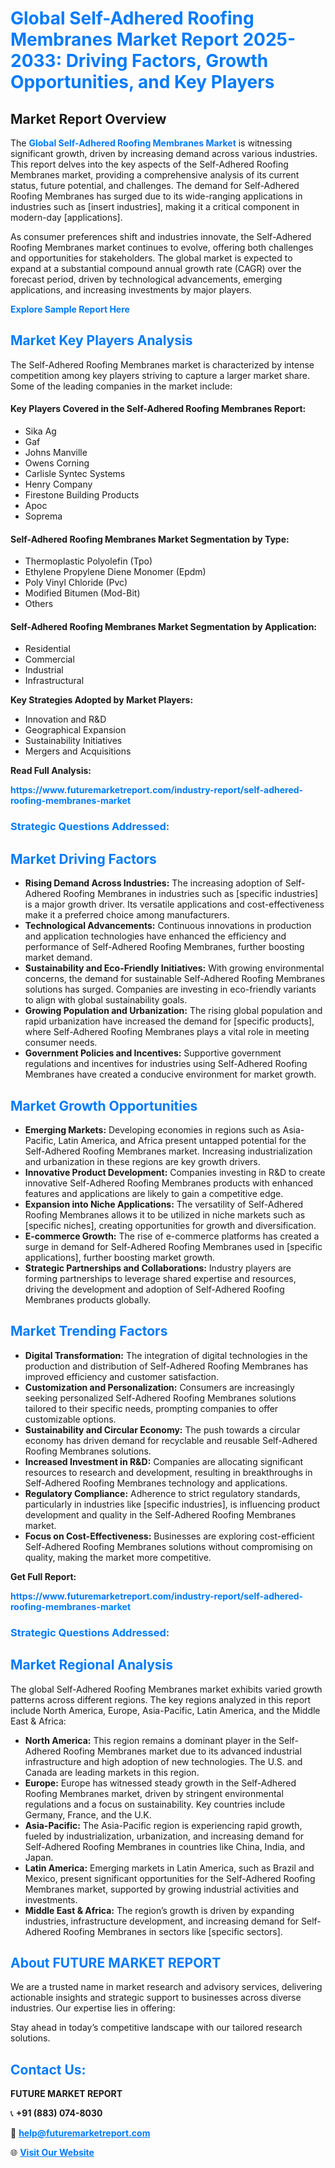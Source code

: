 <h1 style="color: #007BFF;">Global Self-Adhered Roofing Membranes Market Report 2025-2033: Driving Factors, Growth Opportunities, and Key Players</h1>

<section id="overview">
<h2>Market Report Overview</h2>
<p>The <a href="https://www.futuremarketreport.com/industry-report/self-adhered-roofing-membranes-market" style="color: #007BFF; text-decoration: none;"><strong>Global Self-Adhered Roofing Membranes Market</strong></a> is witnessing significant growth, driven by increasing demand across various industries. This report delves into the key aspects of the Self-Adhered Roofing Membranes market, providing a comprehensive analysis of its current status, future potential, and challenges. The demand for Self-Adhered Roofing Membranes has surged due to its wide-ranging applications in industries such as [insert industries], making it a critical component in modern-day [applications].</p>
<p>As consumer preferences shift and industries innovate, the Self-Adhered Roofing Membranes market continues to evolve, offering both challenges and opportunities for stakeholders. The global market is expected to expand at a substantial compound annual growth rate (CAGR) over the forecast period, driven by technological advancements, emerging applications, and increasing investments by major players.</p>
</section>

<section id="overview">
<p><a href="https://www.futuremarketreport.com/request-sample/reportId=31382" style="color: #007BFF; text-decoration: none;"><strong>Explore Sample Report Here</strong></a></p>
</section>

<section id="key-players">
<h2 style="color: #007BFF;">Market Key Players Analysis</h2>
<p>The Self-Adhered Roofing Membranes market is characterized by intense competition among key players striving to capture a larger market share. Some of the leading companies in the market include:</p>
<h4>Key Players Covered in the Self-Adhered Roofing Membranes Report:</h4>
<ul><li>Sika Ag</li><li>Gaf</li><li>Johns Manville</li><li>Owens Corning</li><li>Carlisle Syntec Systems</li><li>Henry Company</li><li>Firestone Building Products</li><li>Apoc</li><li>Soprema</li></ul>
<h4>Self-Adhered Roofing Membranes Market Segmentation by Type:</h4>
<ul><li>Thermoplastic Polyolefin (Tpo)</li><li>Ethylene Propylene Diene Monomer (Epdm)</li><li>Poly Vinyl Chloride (Pvc)</li><li>Modified Bitumen (Mod-Bit)</li><li>Others</li></ul>

<h4>Self-Adhered Roofing Membranes Market Segmentation by Application:</h4>
<ul><li>Residential</li><li>Commercial</li><li>Industrial</li><li>Infrastructural</li></ul>
<p><strong>Key Strategies Adopted by Market Players:</strong></p>
<ul>
<li>Innovation and R&D</li>
<li>Geographical Expansion</li>
<li>Sustainability Initiatives</li>
<li>Mergers and Acquisitions</li>
</ul>
</section>

<section>
<p><strong>Read Full Analysis: </strong></p><a href="https://www.futuremarketreport.com/industry-report/self-adhered-roofing-membranes-market" style="color: #007BFF; text-decoration: none;"><strong>https://www.futuremarketreport.com/industry-report/self-adhered-roofing-membranes-market</strong></a>
<h3 style="color: #007BFF;">Strategic Questions Addressed:</h3>
</section>

<section id="driving-factors">
<h2 style="color: #007BFF;">Market Driving Factors</h2>
<ul>
<li><strong>Rising Demand Across Industries:</strong> The increasing adoption of Self-Adhered Roofing Membranes in industries such as [specific industries] is a major growth driver. Its versatile applications and cost-effectiveness make it a preferred choice among manufacturers.</li>
<li><strong>Technological Advancements:</strong> Continuous innovations in production and application technologies have enhanced the efficiency and performance of Self-Adhered Roofing Membranes, further boosting market demand.</li>
<li><strong>Sustainability and Eco-Friendly Initiatives:</strong> With growing environmental concerns, the demand for sustainable Self-Adhered Roofing Membranes solutions has surged. Companies are investing in eco-friendly variants to align with global sustainability goals.</li>
<li><strong>Growing Population and Urbanization:</strong> The rising global population and rapid urbanization have increased the demand for [specific products], where Self-Adhered Roofing Membranes plays a vital role in meeting consumer needs.</li>
<li><strong>Government Policies and Incentives:</strong> Supportive government regulations and incentives for industries using Self-Adhered Roofing Membranes have created a conducive environment for market growth.</li>
</ul>
</section>

<section id="growth-opportunities">
<h2 style="color: #007BFF;">Market Growth Opportunities</h2>
<ul>
<li><strong>Emerging Markets:</strong> Developing economies in regions such as Asia-Pacific, Latin America, and Africa present untapped potential for the Self-Adhered Roofing Membranes market. Increasing industrialization and urbanization in these regions are key growth drivers.</li>
<li><strong>Innovative Product Development:</strong> Companies investing in R&D to create innovative Self-Adhered Roofing Membranes products with enhanced features and applications are likely to gain a competitive edge.</li>
<li><strong>Expansion into Niche Applications:</strong> The versatility of Self-Adhered Roofing Membranes allows it to be utilized in niche markets such as [specific niches], creating opportunities for growth and diversification.</li>
<li><strong>E-commerce Growth:</strong> The rise of e-commerce platforms has created a surge in demand for Self-Adhered Roofing Membranes used in [specific applications], further boosting market growth.</li>
<li><strong>Strategic Partnerships and Collaborations:</strong> Industry players are forming partnerships to leverage shared expertise and resources, driving the development and adoption of Self-Adhered Roofing Membranes products globally.</li>
</ul>
</section>

<section id="trending-factors">
<h2 style="color: #007BFF;">Market Trending Factors</h2>
<ul>
<li><strong>Digital Transformation:</strong> The integration of digital technologies in the production and distribution of Self-Adhered Roofing Membranes has improved efficiency and customer satisfaction.</li>
<li><strong>Customization and Personalization:</strong> Consumers are increasingly seeking personalized Self-Adhered Roofing Membranes solutions tailored to their specific needs, prompting companies to offer customizable options.</li>
<li><strong>Sustainability and Circular Economy:</strong> The push towards a circular economy has driven demand for recyclable and reusable Self-Adhered Roofing Membranes solutions.</li>
<li><strong>Increased Investment in R&D:</strong> Companies are allocating significant resources to research and development, resulting in breakthroughs in Self-Adhered Roofing Membranes technology and applications.</li>
<li><strong>Regulatory Compliance:</strong> Adherence to strict regulatory standards, particularly in industries like [specific industries], is influencing product development and quality in the Self-Adhered Roofing Membranes market.</li>
<li><strong>Focus on Cost-Effectiveness:</strong> Businesses are exploring cost-efficient Self-Adhered Roofing Membranes solutions without compromising on quality, making the market more competitive.</li>
</ul>
</section>

<section>
<p><strong>Get Full Report: </strong></p><a href="https://www.futuremarketreport.com/industry-report/self-adhered-roofing-membranes-market" style="color: #007BFF; text-decoration: none;"><strong>https://www.futuremarketreport.com/industry-report/self-adhered-roofing-membranes-market</strong></a>
<h3 style="color: #007BFF;">Strategic Questions Addressed:</h3>
</section>


<section id="regional-analysis">
<h2 style="color: #007BFF;">Market Regional Analysis</h2>
<p>The global Self-Adhered Roofing Membranes market exhibits varied growth patterns across different regions. The key regions analyzed in this report include North America, Europe, Asia-Pacific, Latin America, and the Middle East & Africa:</p>
<ul>
<li><strong>North America:</strong> This region remains a dominant player in the Self-Adhered Roofing Membranes market due to its advanced industrial infrastructure and high adoption of new technologies. The U.S. and Canada are leading markets in this region.</li>
<li><strong>Europe:</strong> Europe has witnessed steady growth in the Self-Adhered Roofing Membranes market, driven by stringent environmental regulations and a focus on sustainability. Key countries include Germany, France, and the U.K.</li>
<li><strong>Asia-Pacific:</strong> The Asia-Pacific region is experiencing rapid growth, fueled by industrialization, urbanization, and increasing demand for Self-Adhered Roofing Membranes in countries like China, India, and Japan.</li>
<li><strong>Latin America:</strong> Emerging markets in Latin America, such as Brazil and Mexico, present significant opportunities for the Self-Adhered Roofing Membranes market, supported by growing industrial activities and investments.</li>
<li><strong>Middle East & Africa:</strong> The region’s growth is driven by expanding industries, infrastructure development, and increasing demand for Self-Adhered Roofing Membranes in sectors like [specific sectors].</li>
</ul>
</section>

<footer>
<h2 style="color: #007BFF;">About FUTURE MARKET REPORT</h2>
<p>We are a trusted name in market research and advisory services, delivering actionable insights and strategic support to businesses across diverse industries. Our expertise lies in offering:</p>

<p>Stay ahead in today’s competitive landscape with our tailored research solutions.</p>

<h2 style="color: #007BFF;">Contact Us:</h2>
<p><strong>FUTURE MARKET REPORT</strong></p>
<p>📞 <strong>+91 (883) 074-8030</strong></p>
<p>📧 <strong><a href="mailto:help@futuremarketreport.com" style="color: #007BFF;">help@futuremarketreport.com</a></strong></p>
<p>🌐 <strong><a href="https://www.futuremarketreport.com/" style="color: #007BFF;">Visit Our Website</a></strong></p>
</footer>